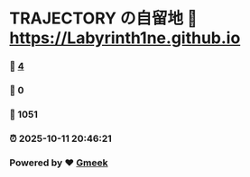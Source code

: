 # TRAJECTORY の自留地 :link: https://Labyrinth1ne.github.io 
### :page_facing_up: [4](https://Labyrinth1ne.github.io/tag.html) 
### :speech_balloon: 0 
### :hibiscus: 1051 
### :alarm_clock: 2025-10-11 20:46:21 
### Powered by :heart: [Gmeek](https://github.com/Meekdai/Gmeek)
